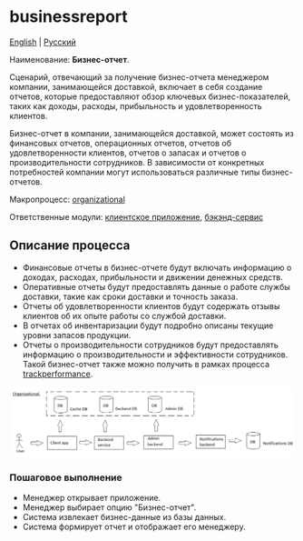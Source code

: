 # businessreport

[English](businessreport.md) | [Русский](businessreport.ru.md)

Наименование: **Бизнес-отчет**.

Сценарий, отвечающий за получение бизнес-отчета менеджером компании, занимающейся доставкой, включает в себя создание отчетов, которые предоставляют обзор ключевых бизнес-показателей, таких как доходы, расходы, прибыльность и удовлетворенность клиентов.

Бизнес-отчет в компании, занимающейся доставкой, может состоять из финансовых отчетов, операционных отчетов, отчетов об удовлетворенности клиентов, отчетов о запасах и отчетов о производительности сотрудников. 
В зависимости от конкретных потребностей компании могут использоваться различные типы бизнес-отчетов.

Макропроцесс: [organizational](../../macroprocesses/organizational.ru.md)

Ответственные модули: [клиентское приложение](../../frontend/managerclient.md), [бэкэнд-сервис](../../backend/managerbackend.md)

## Описание процесса

- Финансовые отчеты в бизнес-отчете будут включать информацию о доходах, расходах, прибыльности и движении денежных средств.
- Оперативные отчеты будут предоставлять данные о работе службы доставки, такие как сроки доставки и точность заказа.
- Отчеты об удовлетворенности клиентов будут содержать отзывы клиентов об их опыте работы со службой доставки.
- В отчетах об инвентаризации будут подробно описаны текущие уровни запасов продукции.
- Отчеты о производительности сотрудников будут предоставлять информацию о производительности и эффективности сотрудников. Такой бизнес-отчет также можно получить в рамках процесса [trackperformance](trackperformance.ru.md).

![organizational_overall](../../img/organizational_overall.png)

### Пошаговое выполнение

- Менеджер открывает приложение.
- Менеджер выбирает опцию "Бизнес-отчет".
- Система извлекает бизнес-данные из базы данных.
- Система формирует отчет и отображает его менеджеру.
